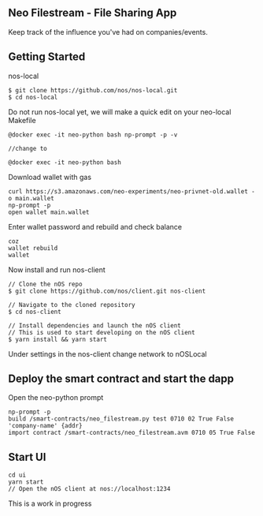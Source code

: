## Neo Filestream - File Sharing App

Keep track of the influence you've had on companies/events.

## Getting Started

nos-local

```
$ git clone https://github.com/nos/nos-local.git
$ cd nos-local
```
Do not run nos-local yet, we will make a quick edit on your neo-local Makefile

```
@docker exec -it neo-python bash np-prompt -p -v

//change to

@docker exec -it neo-python bash
```

Download wallet with gas

```
curl https://s3.amazonaws.com/neo-experiments/neo-privnet-old.wallet -o main.wallet
np-prompt -p
open wallet main.wallet
```

Enter wallet password and rebuild and check balance

```
coz
wallet rebuild
wallet
```

Now install and run nos-client

```
// Clone the nOS repo
$ git clone https://github.com/nos/client.git nos-client

// Navigate to the cloned repository
$ cd nos-client

// Install dependencies and launch the nOS client
// This is used to start developing on the nOS client
$ yarn install && yarn start

```

Under settings in the nos-client change network to nOSLocal

## Deploy the smart contract and start the dapp

Open the neo-python prompt

```
np-prompt -p
build /smart-contracts/neo_filestream.py test 0710 02 True False 'company-name' {addr}
import contract /smart-contracts/neo_filestream.avm 0710 05 True False
```

## Start UI
```
cd ui
yarn start
// Open the nOS client at nos://localhost:1234
```

This is a work in progress
